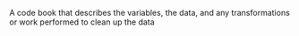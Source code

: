  A code book that describes the variables, the data, and any transformations or work performed to clean up the data
